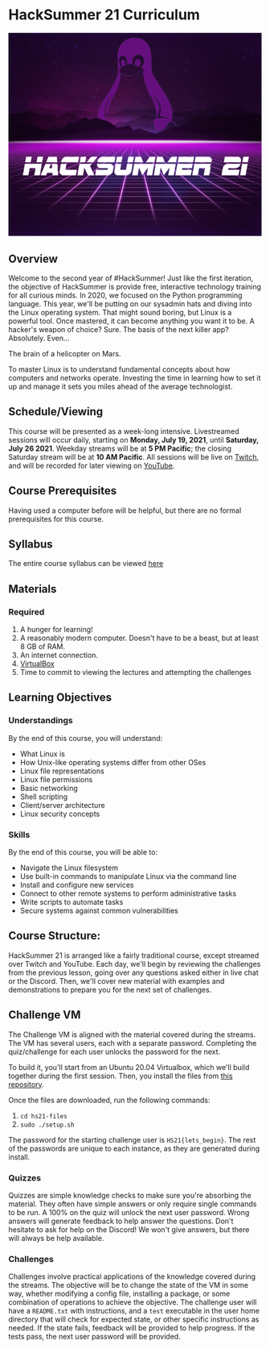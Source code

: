 # HackSummer 21 Curriculum

![hacksummer-bg](bg-small.png)

## Overview

Welcome to the second year of #HackSummer! Just like the first iteration, the objective of HackSummer is provide free, interactive technology training for all curious minds. In 2020, we focused on the Python programming language. This year, we'll be putting on our sysadmin hats and diving into the Linux operating system. That might sound boring, but Linux is a powerful tool. Once mastered, it can become anything you want it to be. A hacker's weapon of choice? Sure. The basis of the next killer app? Absolutely. Even...

The brain of a helicopter on Mars.

To master Linux is to understand fundamental concepts about how computers and networks operate. Investing the time in learning how to set it up and manage it sets you miles ahead of the average technologist.

## Schedule/Viewing

This course will be presented as a week-long intensive. Livestreamed sessions will occur daily, starting on **Monday, July 19, 2021**, until **Saturday, July 26 2021**. Weekday streams will be at **5 PM Pacific**; the closing Saturday stream will be at **10 AM Pacific**. All sessions will be live on [Twitch](https://twitch.tv/mttaggart), and will be recorded for later viewing on [YouTube](https://youtube.com/taggarttech).

## Course Prerequisites

Having used a computer before will be helpful, but there are no formal prerequisites for this course. 

## Syllabus

The entire course syllabus can be viewed [here](syllabus.md)

## Materials

### Required

1. A hunger for learning!
2. A reasonably modern computer. Doesn't have to be a beast, but at least 8 GB of RAM.
3. An internet connection.
4. [VirtualBox](https://www.virtualbox.org/)
5. Time to commit to viewing the lectures and attempting the challenges 

## Learning Objectives

### Understandings

By the end of this course, you will understand:

* What Linux is
* How Unix-like operating systems differ from other OSes
* Linux file representations
* Linux file permissions
* Basic networking
* Shell scripting
* Client/server architecture
* Linux security concepts

### Skills

By the end of this course, you will be able to:

* Navigate the Linux filesystem
* Use built-in commands to manipulate Linux via the command line
* Install and configure new services
* Connect to other remote systems to perform administrative tasks
* Write scripts to automate tasks
* Secure systems against common vulnerabilities

## Course Structure:

HackSummer 21 is arranged like a fairly traditional course, except streamed over Twitch and YouTube. Each day, we'll begin by reviewing the challenges from the previous lesson, going over any questions asked either in live chat or the Discord. Then, we'll cover new material with examples and demonstrations to prepare you for the next set of challenges.

## Challenge VM

The Challenge VM is aligned with the material covered during the streams. The VM has several users, each with a separate password. Completing the quiz/challenge for each user unlocks the password for the next. 

To build it, you'll start from an Ubuntu 20.04 Virtualbox, which we'll build together during the first session. Then, you install the files from [this repository](https://github.com/mttaggart/hs21-files). 

Once the files are downloaded, run the following commands:

1. `cd hs21-files`
2. `sudo ./setup.sh`

The password for the starting challenge user is `HS21{lets_begin}`. The rest of the passwords are unique to each instance, as they are generated during install.

### Quizzes

Quizzes are simple knowledge checks to make sure you're absorbing the material. They often have simple answers or only require single commands to be run. A 100% on the quiz will unlock the next user password. Wrong answers will generate feedback to help answer the questions. Don't hesitate to ask for help on the Discord! We won't give answers, but there will always be help available.

### Challenges

Challenges involve practical applications of the knowledge covered during the streams. The objective will be to change the state of the VM in some way, whether modifying a config file, installing a package, or some combination of operations to achieve the objective. The challenge user will have a `README.txt` with instructions, and a `test` executable in the user home directory that will check for expected state, or other specific instructions as needed. If the state fails, feedback will be provided to help progress. If the tests pass, the next user password will be provided.
